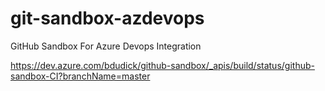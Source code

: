 # git-sandbox-azdevops
GitHub Sandbox For Azure Devops Integration


https://dev.azure.com/bdudick/github-sandbox/_apis/build/status/github-sandbox-CI?branchName=master
